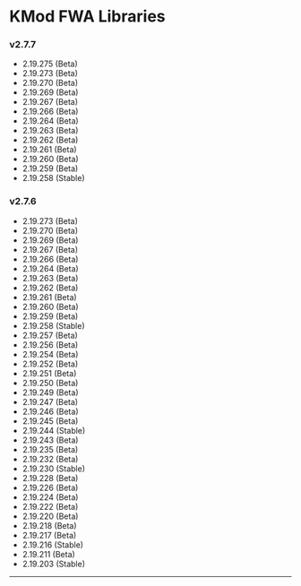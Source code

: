 # KMod FWA Libraries 

### v2.7.7

* 2.19.275 (Beta)
* 2.19.273 (Beta)
* 2.19.270 (Beta)
* 2.19.269 (Beta)
* 2.19.267 (Beta)
* 2.19.266 (Beta)
* 2.19.264 (Beta)
* 2.19.263 (Beta)
* 2.19.262 (Beta)
* 2.19.261 (Beta)
* 2.19.260 (Beta)
* 2.19.259 (Beta)
* 2.19.258 (Stable)

### v2.7.6

* 2.19.273 (Beta)
* 2.19.270 (Beta)
* 2.19.269 (Beta)
* 2.19.267 (Beta)
* 2.19.266 (Beta)
* 2.19.264 (Beta)
* 2.19.263 (Beta)
* 2.19.262 (Beta)
* 2.19.261 (Beta)
* 2.19.260 (Beta)
* 2.19.259 (Beta)
* 2.19.258 (Stable)
* 2.19.257 (Beta)
* 2.19.256 (Beta)
* 2.19.254 (Beta)
* 2.19.252 (Beta)
* 2.19.251 (Beta)
* 2.19.250 (Beta)
* 2.19.249 (Beta)
* 2.19.247 (Beta)
* 2.19.246 (Beta)
* 2.19.245 (Beta)
* 2.19.244 (Stable)
* 2.19.243 (Beta)
* 2.19.235 (Beta)
* 2.19.232 (Beta)
* 2.19.230 (Stable)
* 2.19.228 (Beta)
* 2.19.226 (Beta)
* 2.19.224 (Beta)
* 2.19.222 (Beta)
* 2.19.220 (Beta)
* 2.19.218 (Beta)
* 2.19.217 (Beta)
* 2.19.216 (Stable)
* 2.19.211 (Beta)
* 2.19.203 (Stable)

***
